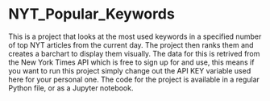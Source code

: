 # NYT_Popular_Keywords

This is a project that looks at the most used keywords in a specified number of top NYT articles from the current day. The project then ranks them and creates a barchart to display them visually. The data for this is retrived from the New York Times API which is free to sign up for and use, this means if you want to run this project simply change out the API KEY variable used here for your personal one. The code for the project is available in a regular Python file, or as a Jupyter notebook.

